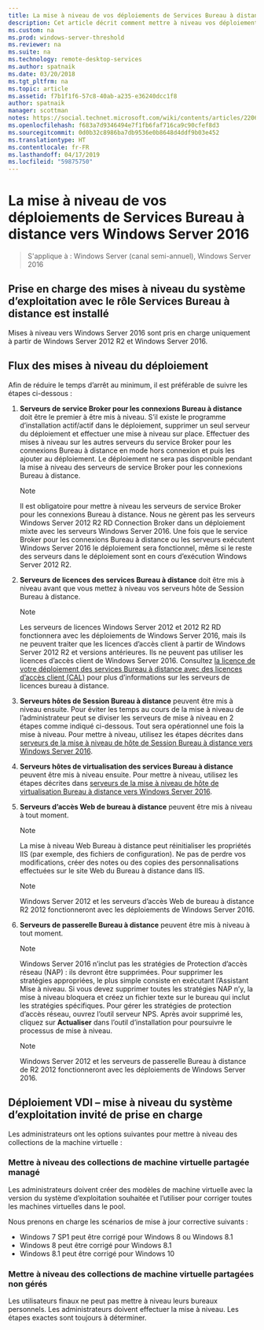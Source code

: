 ```yaml
---
title: La mise à niveau de vos déploiements de Services Bureau à distance vers Windows Server 2016
description: Cet article décrit comment mettre à niveau vos déploiements de Services Bureau à distance existants vers Windows Server 2016.
ms.custom: na
ms.prod: windows-server-threshold
ms.reviewer: na
ms.suite: na
ms.technology: remote-desktop-services
ms.author: spatnaik
ms.date: 03/20/2018
ms.tgt_pltfrm: na
ms.topic: article
ms.assetid: f7b1f1f6-57c8-40ab-a235-e36240dcc1f8
author: spatnaik
manager: scottman
notes: https://social.technet.microsoft.com/wiki/contents/articles/22069.remote-desktop-services-upgrade-guidelines-for-windows-server-2012-r2.aspx
ms.openlocfilehash: f683a7d9346494e7f1fb6faf716ca9c90cfef8d3
ms.sourcegitcommit: 0d0b32c8986ba7db9536e0b8648d4ddf9b03e452
ms.translationtype: HT
ms.contentlocale: fr-FR
ms.lasthandoff: 04/17/2019
ms.locfileid: "59875750"
---
```

# <a name="upgrading-your-remote-desktop-services-deployments-to-windows-server-2016"></a>La mise à niveau de vos déploiements de Services Bureau à distance vers Windows Server 2016

>S'applique à : Windows Server (canal semi-annuel), Windows Server 2016

## <a name="supported-os-upgrades-with-rds-role-installed"></a>Prise en charge des mises à niveau du système d’exploitation avec le rôle Services Bureau à distance est installé
Mises à niveau vers Windows Server 2016 sont pris en charge uniquement à partir de Windows Server 2012 R2 et Windows Server 2016.

## <a name="flow-for-deployment-upgrades"></a>Flux des mises à niveau du déploiement
Afin de réduire le temps d’arrêt au minimum, il est préférable de suivre les étapes ci-dessous :

1. **Serveurs de service Broker pour les connexions Bureau à distance** doit être le premier à être mis à niveau. S’il existe le programme d’installation actif/actif dans le déploiement, supprimer un seul serveur du déploiement et effectuer une mise à niveau sur place. Effectuer des mises à niveau sur les autres serveurs du service Broker pour les connexions Bureau à distance en mode hors connexion et puis les ajouter au déploiement. Le déploiement ne sera pas disponible pendant la mise à niveau des serveurs de service Broker pour les connexions Bureau à distance.

   > [!NOTE] 
   > Il est obligatoire pour mettre à niveau les serveurs de service Broker pour les connexions Bureau à distance. Nous ne gèrent pas les serveurs Windows Server 2012 R2 RD Connection Broker dans un déploiement mixte avec les serveurs Windows Server 2016. Une fois que le service Broker pour les connexions Bureau à distance ou les serveurs exécutent Windows Server 2016 le déploiement sera fonctionnel, même si le reste des serveurs dans le déploiement sont en cours d’exécution Windows Server 2012 R2.

2. **Serveurs de licences des services Bureau à distance** doit être mis à niveau avant que vous mettez à niveau vos serveurs hôte de Session Bureau à distance.
   > [!NOTE] 
   > Les serveurs de licences Windows Server 2012 et 2012 R2 RD fonctionnera avec les déploiements de Windows Server 2016, mais ils ne peuvent traiter que les licences d’accès client à partir de Windows Server 2012 R2 et versions antérieures. Ils ne peuvent pas utiliser les licences d’accès client de Windows Server 2016. Consultez [la licence de votre déploiement des services Bureau à distance avec des licences d’accès client (CAL)](rds-client-access-license.md) pour plus d’informations sur les serveurs de licences bureau à distance.

3. **Serveurs hôtes de Session Bureau à distance** peuvent être mis à niveau ensuite. Pour éviter les temps au cours de la mise à niveau de l’administrateur peut se diviser les serveurs de mise à niveau en 2 étapes comme indiqué ci-dessous. Tout sera opérationnel une fois la mise à niveau. Pour mettre à niveau, utilisez les étapes décrites dans [serveurs de la mise à niveau de hôte de Session Bureau à distance vers Windows Server 2016](upgrade-to-rdsh.md).

4. **Serveurs hôtes de virtualisation des services Bureau à distance** peuvent être mis à niveau ensuite. Pour mettre à niveau, utilisez les étapes décrites dans [serveurs de la mise à niveau de hôte de virtualisation Bureau à distance vers Windows Server 2016](upgrade-to-rdvh.md).

5. **Serveurs d’accès Web de bureau à distance** peuvent être mis à niveau à tout moment.
   > [!NOTE]
   > La mise à niveau Web Bureau à distance peut réinitialiser les propriétés IIS (par exemple, des fichiers de configuration). Ne pas de perdre vos modifications, créer des notes ou des copies des personnalisations effectuées sur le site Web du Bureau à distance dans IIS.

   > [!NOTE] 
   > Windows Server 2012 et les serveurs d’accès Web de bureau à distance R2 2012 fonctionneront avec les déploiements de Windows Server 2016.

6. **Serveurs de passerelle Bureau à distance** peuvent être mis à niveau à tout moment.
   > [!NOTE]
   > Windows Server 2016 n’inclut pas les stratégies de Protection d’accès réseau (NAP) : ils devront être supprimées. Pour supprimer les stratégies appropriées, le plus simple consiste en exécutant l’Assistant Mise à niveau. Si vous devez supprimer toutes les stratégies NAP n’y, la mise à niveau bloquera et créez un fichier texte sur le bureau qui inclut les stratégies spécifiques. Pour gérer les stratégies de protection d’accès réseau, ouvrez l’outil serveur NPS. Après avoir supprimé les, cliquez sur **Actualiser** dans l’outil d’installation pour poursuivre le processus de mise à niveau. 

   > [!NOTE] 
   > Windows Server 2012 et les serveurs de passerelle Bureau à distance de R2 2012 fonctionneront avec les déploiements de Windows Server 2016.

## <a name="vdi-deployment--supported-guest-os-upgrade"></a>Déploiement VDI – mise à niveau du système d’exploitation invité de prise en charge
Les administrateurs ont les options suivantes pour mettre à niveau des collections de la machine virtuelle :

### <a name="upgrade-managed-shared-vm-collections"></a>Mettre à niveau des collections de machine virtuelle partagée managé 
Les administrateurs doivent créer des modèles de machine virtuelle avec la version du système d’exploitation souhaitée et l’utiliser pour corriger toutes les machines virtuelles dans le pool. 

Nous prenons en charge les scénarios de mise à jour corrective suivants :
- Windows 7 SP1 peut être corrigé pour Windows 8 ou Windows 8.1
- Windows 8 peut être corrigé pour Windows 8.1
- Windows 8.1 peut être corrigé pour Windows 10

### <a name="upgrade-unmanaged-shared-vm-collections"></a>Mettre à niveau des collections de machine virtuelle partagées non gérés 
Les utilisateurs finaux ne peut pas mettre à niveau leurs bureaux personnels. Les administrateurs doivent effectuer la mise à niveau. Les étapes exactes sont toujours à déterminer.